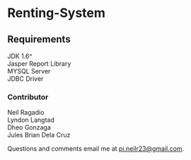 # Renting-System 

<h2> Requirements </h2>
JDK 1.6^<br>
Jasper Report Library<br>
MYSQL Server<br>
JDBC Driver<br>

<h3>Contributor</h3>
Neil Ragadio <br>
Lyndon Langtad<br>
Dheo Gonzaga<br>
Jules Brian Dela Cruz<br>


Questions and comments email me at pi.neilr23@gmail.com.
